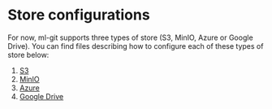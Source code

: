 # Store configurations #

For now, ml-git supports three types of store (S3, MinIO, Azure or Google Drive). You can find files describing how to configure each of these types of store below:

1. [S3](s3_configurations.md)
2. [MinIO](s3_configurations.md)
3. [Azure](azure_configurations.md)
4. [Google Drive](gdrive_configurations.md)